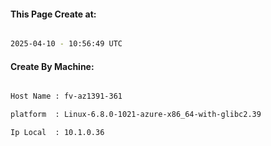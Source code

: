 
   
#### This Page Create at:

```bash

2025-04-10 - 10:56:49 UTC

```

#### Create By Machine:

```bash

Host Name : fv-az1391-361

platform  : Linux-6.8.0-1021-azure-x86_64-with-glibc2.39

Ip Local  : 10.1.0.36

```

